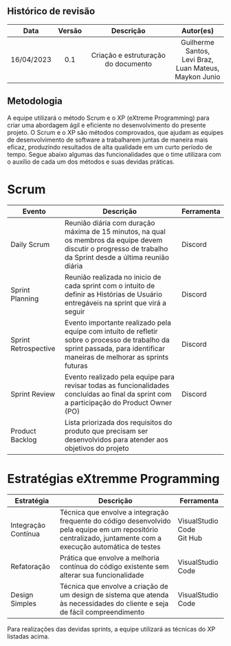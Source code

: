 ## Histórico de revisão

| Data       | Versão | Descrição                           | Autor(es)     |
| :----------: | :------: | :-----------------------------------: | :-------------: |
| 16/04/2023 | 0.1    | Criação e estruturação do documento | Guilherme Santos, </br> Levi Braz, </br> Luan Mateus, </br> Maykon Junio  |

## Metodologia

A equipe utilizará o método Scrum e o XP (eXtreme Programming) para criar uma abordagem ágil e eficiente no desenvolvimento do presente projeto. O Scrum e o XP são métodos comprovados, que ajudam as equipes de desenvolvimento de software a trabalharem juntas de maneira mais eficaz, produzindo resultados de alta qualidade em um curto período de tempo. Segue abaixo algumas das funcionalidades que o time utilizara com o auxílio de cada um dos métodos e suas devidas práticas.

# Scrum

| Evento                  | Descrição      | Ferramenta | 
| ----------------------- | -------------- | -------- |
| Daily Scrum | Reunião diária com duração máxima de 15 minutos, na qual os membros da equipe devem discutir o progresso de trabalho da Sprint desde a última reunião diária | Discord |
| Sprint Planning | Reunião realizada no inicio de cada sprint com o intuito de definir as Histórias de Usuário entregáveis na sprint que virá a seguir | Discord |
| Sprint Retrospective | Evento importante realizado pela equipe com intuito de refletir sobre o processo de trabalho da sprint passada, para identificar maneiras de melhorar as sprints futuras | Discord |
| Sprint Review | Evento realizado pela equipe para revisar todas as funcionalidades concluídas ao final da sprint com a participação do Product Owner (PO) | Discord |
| Product Backlog | Lista priorizada dos requisitos do produto que precisam ser desenvolvidos para atender aos objetivos do projeto |  |

# Estratégias eXtremme Programming

| Estratégia                  | Descrição      | Ferramenta | 
| ----------------------- | -------------- | -------- |
| Integração Contínua | Técnica que envolve a integração frequente do código desenvolvido pela equipe em um repositório centralizado, juntamente com a execução automática de testes | VisualStudio Code </br> Git Hub |
| Refatoração | Prática que envolve a melhoria contínua do código existente sem alterar sua funcionalidade | VisualStudio Code |
| Design Simples | Técnica que envolve a criação de um design de sistema que atenda às necessidades do cliente e seja de fácil compreendimento | VisualStudio Code |

Para realizações das devidas sprints, a equipe utilizará as técnicas do XP listadas acima.